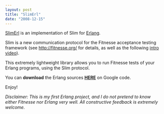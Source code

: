```yaml
---
layout: post
title: "SlimErl"
date: "2008-12-15"
---
```


[SlimErl](http://code.google.com/p/slimerl/ "SlimErl on Google code") is an implementation of Slim for [Erlang](http://www.erlang.org/).

Slim is a new communication protocol for the Fitnesse acceptance testing framework (see http://fitnesse.org/ for details, as well as the following [intro video](http://vimeo.com/2456352 "Slim Overview")).

This extremely lightweight library allows you to run Fitnesse tests of your Erlang programs, using the Slim protocol.

You can **download** the Erlang sources [**HERE**](http://code.google.com/p/slimerl/downloads/list) on Google code.

Enjoy!

_Disclaimer: This is my first Erlang project, and I do not pretend to know either Fitnesse nor Erlang very well. All constructive feedback is extremely welcome._
